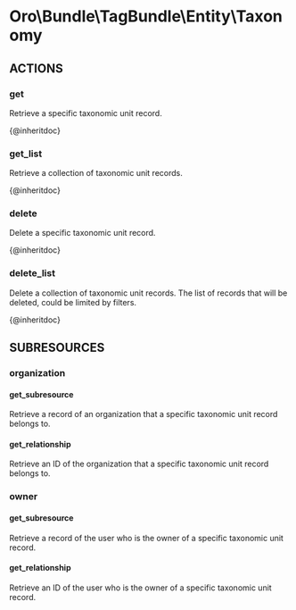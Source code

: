 # Oro\Bundle\TagBundle\Entity\Taxonomy

## ACTIONS  

### get

Retrieve a specific taxonomic unit record.

{@inheritdoc}

### get_list

Retrieve a collection of taxonomic unit records.

{@inheritdoc}

### delete

Delete a specific taxonomic unit record.

{@inheritdoc}

### delete_list

Delete a collection of taxonomic unit records.
The list of records that will be deleted, could be limited by filters.

{@inheritdoc}

## SUBRESOURCES

### organization

#### get_subresource

Retrieve a record of an organization that a specific taxonomic unit record belongs to.

#### get_relationship

Retrieve an ID of the organization that a specific taxonomic unit record belongs to.

### owner

#### get_subresource

Retrieve a record of the user who is the owner of a specific taxonomic unit record.

#### get_relationship

Retrieve an ID of the user who is the owner of a specific taxonomic unit record.

